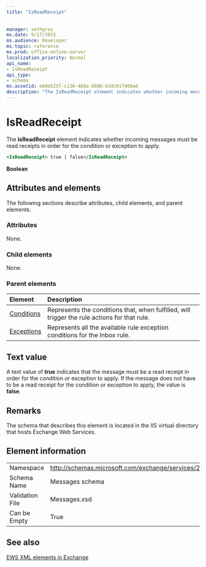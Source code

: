 ```yaml
---
title: "IsReadReceipt"
 
 
manager: sethgros
ms.date: 9/17/2015
ms.audience: Developer
ms.topic: reference
ms.prod: office-online-server
localization_priority: Normal
api_name:
- IsReadReceipt
api_type:
- schema
ms.assetid: e60e525f-c136-469a-b68b-b3dc01f400a6
description: "The IsReadReceipt element indicates whether incoming messages must be read receipts in order for the condition or exception to apply."
---
```


# IsReadReceipt

The **IsReadReceipt** element indicates whether incoming messages must be read receipts in order for the condition or exception to apply. 
  
```XML
<IsReadReceipt> true | false</IsReadReceipt>
```

 **Boolean**
## Attributes and elements

The following sections describe attributes, child elements, and parent elements.
  
### Attributes

None.
  
### Child elements

None.
  
### Parent elements

|**Element**|**Description**|
|:-----|:-----|
|[Conditions](conditions.md) <br/> |Represents the conditions that, when fulfilled, will trigger the rule actions for that rule.  <br/> |
|[Exceptions](exceptions.md) <br/> |Represents all the available rule exception conditions for the Inbox rule.  <br/> |
   
## Text value

A text value of **true** indicates that the message must be a read receipt in order for the condition or exception to apply. If the message does not have to be a read receipt for the condition or exception to apply, the value is **false**.
  
## Remarks

The schema that describes this element is located in the IIS virtual directory that hosts Exchange Web Services.
  
## Element information

|||
|:-----|:-----|
|Namespace  <br/> |http://schemas.microsoft.com/exchange/services/2006/messages  <br/> |
|Schema Name  <br/> |Messages schema  <br/> |
|Validation File  <br/> |Messages.xsd  <br/> |
|Can be Empty  <br/> |True  <br/> |
   
## See also



[EWS XML elements in Exchange](ews-xml-elements-in-exchange.md)

